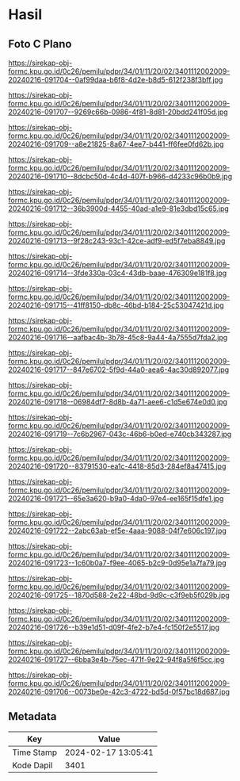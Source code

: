# Hasil

## Foto C Plano

https://sirekap-obj-formc.kpu.go.id/0c26/pemilu/pdpr/34/01/11/20/02/3401112002009-20240216-091704--0af99daa-b6f8-4d2e-b8d5-612f238f3bff.jpg

https://sirekap-obj-formc.kpu.go.id/0c26/pemilu/pdpr/34/01/11/20/02/3401112002009-20240216-091707--9269c66b-0986-4f81-8d81-20bdd241f05d.jpg

https://sirekap-obj-formc.kpu.go.id/0c26/pemilu/pdpr/34/01/11/20/02/3401112002009-20240216-091709--a8e21825-8a67-4ee7-b441-ff6fee0fd62b.jpg

https://sirekap-obj-formc.kpu.go.id/0c26/pemilu/pdpr/34/01/11/20/02/3401112002009-20240216-091710--8dcbc50d-4c4d-407f-b966-d4233c96b0b9.jpg

https://sirekap-obj-formc.kpu.go.id/0c26/pemilu/pdpr/34/01/11/20/02/3401112002009-20240216-091712--36b3900d-4455-40ad-a1e9-81e3dbd15c65.jpg

https://sirekap-obj-formc.kpu.go.id/0c26/pemilu/pdpr/34/01/11/20/02/3401112002009-20240216-091713--9f28c243-93c1-42ce-adf9-ed5f7eba8849.jpg

https://sirekap-obj-formc.kpu.go.id/0c26/pemilu/pdpr/34/01/11/20/02/3401112002009-20240216-091714--3fde330a-03c4-43db-baae-476309e181f8.jpg

https://sirekap-obj-formc.kpu.go.id/0c26/pemilu/pdpr/34/01/11/20/02/3401112002009-20240216-091715--41ff8150-db8c-46bd-b184-25c53047421d.jpg

https://sirekap-obj-formc.kpu.go.id/0c26/pemilu/pdpr/34/01/11/20/02/3401112002009-20240216-091716--aafbac4b-3b78-45c8-9a44-4a7555d7fda2.jpg

https://sirekap-obj-formc.kpu.go.id/0c26/pemilu/pdpr/34/01/11/20/02/3401112002009-20240216-091717--847e6702-5f9d-44a0-aea6-4ac30d892077.jpg

https://sirekap-obj-formc.kpu.go.id/0c26/pemilu/pdpr/34/01/11/20/02/3401112002009-20240216-091718--06984df7-8d8b-4a71-aee6-c1d5e674e0d0.jpg

https://sirekap-obj-formc.kpu.go.id/0c26/pemilu/pdpr/34/01/11/20/02/3401112002009-20240216-091719--7c6b2967-043c-46b6-b0ed-e740cb343287.jpg

https://sirekap-obj-formc.kpu.go.id/0c26/pemilu/pdpr/34/01/11/20/02/3401112002009-20240216-091720--83791530-ea1c-4418-85d3-284ef8a47415.jpg

https://sirekap-obj-formc.kpu.go.id/0c26/pemilu/pdpr/34/01/11/20/02/3401112002009-20240216-091721--65e3a620-b9a0-4da0-97e4-ee165f15dfe1.jpg

https://sirekap-obj-formc.kpu.go.id/0c26/pemilu/pdpr/34/01/11/20/02/3401112002009-20240216-091722--2abc63ab-ef5e-4aaa-9088-04f7e606c197.jpg

https://sirekap-obj-formc.kpu.go.id/0c26/pemilu/pdpr/34/01/11/20/02/3401112002009-20240216-091723--1c60b0a7-f9ee-4065-b2c9-0d95e1a7fa79.jpg

https://sirekap-obj-formc.kpu.go.id/0c26/pemilu/pdpr/34/01/11/20/02/3401112002009-20240216-091725--1870d588-2e22-48bd-9d9c-c3f9eb5f029b.jpg

https://sirekap-obj-formc.kpu.go.id/0c26/pemilu/pdpr/34/01/11/20/02/3401112002009-20240216-091726--b39e1d51-d09f-4fe2-b7e4-fc150f2e5517.jpg

https://sirekap-obj-formc.kpu.go.id/0c26/pemilu/pdpr/34/01/11/20/02/3401112002009-20240216-091727--6bba3e4b-75ec-471f-9e22-94f8a5f6f5cc.jpg

https://sirekap-obj-formc.kpu.go.id/0c26/pemilu/pdpr/34/01/11/20/02/3401112002009-20240216-091706--0073be0e-42c3-4722-bd5d-0f57bc18d687.jpg


## Metadata

| Key        | Value               |
| ---------- | ------------------- |
| Time Stamp | 2024-02-17 13:05:41 |
| Kode Dapil | 3401                |



